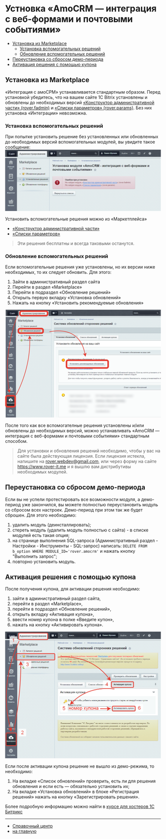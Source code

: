 # Устновка «AmoCRM — интеграция с веб-формами и почтовыми событиями»
* [Установка из Marketplace](#Установка-из-marketplace)
    * [Установка вспомогательных решений](#Установка-вспомогательных-решений)
    * [Обновление вспомогательных решений](#Обновление-вспомогательных-решений)
* [Переустановка со сбросом демо-периода](#Переустановка-со-сбросом-демо-периода)
* [Активация решения с помощью купона](#Активация-решения-с-помощью-купона)

## Установка из Marketplace
«Интеграция с амоСРМ» устанавливается стандартным образом. Перед установкой убедитесь, что на вашем сайте 1С Bitrix установлены и обновлены до необходимых версий [«Конструктор административной части» (rover.fadmin)](https://github.com/pavelshulaev/fadmin) и [«Списки параметров» (rover.params)](https://github.com/pavelshulaev/params). Без них установка «Интеграции» невозможна.

### Установка вспомогательных решений
При попытке установить решение без установленных или обновленных до необходимых версий вспомогательных модулей, вы увидите такое сообщение:
![Не установлены модули](./install/no-modules.png)

Установить вспомогательные решения можно из «Маркетплейса»
* [«Конструктор административной части»](https://marketplace.1c-bitrix.ru/solutions/rover.fadmin/)
* [«Списки параметров»](https://marketplace.1c-bitrix.ru/solutions/rover.params/)

> Эти решения бесплатны и всегда таковыми останутся.

### Обновление вспомогательных решений
Если вспомогательные решения уже установлены, но их версии ниже необходимых, то их следует обновить. Для этого:
1. Зайти в административный раздел сайта
2. Перейти в раздел «Marketplace»
3. Перейти в подраздел «Обновление решений»
4. Открыть первую вкладку «Установка обновлений»
5. Нажать на кнопку «Установить рекомендуемые обновления»

![Обновление решений](./install/update.png)

После того как все вспомогателные решения установлены и/или обновлены до необходимых версий, можно устанавливать «AmoCRM — интеграция с веб-формами и почтовыми событиями» стандартным способом.

> Для установки и обновления решений необходимо, чтобы у вас на сайте была действующая лицензия. Если лицензия истекла, напишите на rover.webdev@gmail.com, или через форму на сайте https://www.rover-it.me и я вышлю вам дистрибутивы необходимых модулей.

## Переустановка со сбросом демо-периода
Если вы не успели протестировать все возможности модуля, а демо-период уже закончился, вы можете полностью переустановить модуль со сбросом всех настроек. Демо-период при этом так же будет сброшен. Для этого необходимо:
1. удалить модуль (деинсталлировать);
2. стереть модуль (удалить модуль полностью с сайта) - в списке модулей есть такая опция;
3. на странице выполнения SQL-запроса (Административный раздел - Настройки - Инструменты - SQL-запрос) написать: `DELETE FROM b_option WHERE MODULE_ID='rover.amocrm'` и нажать кнопку "Выполнить запрос";
4. повторно  установить модуль.

## Активация решения с помощью купона
После получения купона, для активации решения необходимо:
1) зайти в административный раздел сайта,
2) перейти в раздел «Marketplace»,
3) перейти в подраздел «Обновление решений»,
4) открыть вкладку «Активация купона»,
5) ввести номер купона в полке «Введите купон»,
6) нажать на кнопку «Активировать купона».

![Активация](./install/activate-1.png)

Если после активации купона решение не вышло из демо-режима, то необходимо:
1) На вкладке «Список обновлений» проверить, есть ли для решения обновления и если есть &mdash; обязательно установить их;
2) На вкладке «Установка обновлений» в блоке «Регистрация решений» нажать на кнопку «Зарегистрировать решения». 

Более подробную информацию можно найти в [курсе для хостеров 1С Битрикс](https://dev.1c-bitrix.ru/learning/course/?COURSE_ID=32&LESSON_ID=3182)

---
* [Справочный центр](../help.md)
* [на главную](../README.MD)